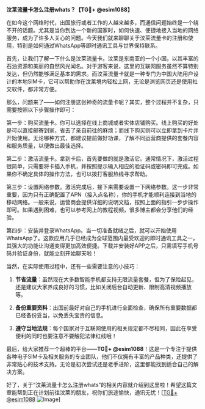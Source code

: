 **汶莱流量卡怎么注册whats？【TG💪+ @esim1088】**

在如今这个网络时代，出国旅行或者工作的人越来越多，而通信问题始终是一个绕不开的话题。尤其是当你到达一个新的国家时，如何快速、便捷地接入当地的网络服务，成为了许多人关心的问题。今天我们就来聊聊关于汶莱流量卡的注册和使用，特别是如何通过WhatsApp等即时通讯工具与世界保持联系。

首先，让我们了解一下什么是汶莱流量卡。汶莱是东南亚的一个小国，以其丰富的石油资源和美丽的自然风光闻名。对于游客来说，这里的互联网服务虽然不算特别发达，但仍然能够满足基本的需求。而汶莱流量卡就是一种专门为中国大陆用户设计的本地SIM卡，它可以帮助你在汶莱境内轻松上网，无论是浏览网页还是使用社交软件，都非常方便。

那么，问题来了——如何注册这张神奇的流量卡呢？其实，整个过程并不复杂，只需要按照以下步骤操作即可：

第一步：购买流量卡。你可以选择在线上商城或者实体店铺购买。线上购买的好处是可以直接邮寄到家，省去了亲自前往的麻烦；而线下购买则可以立即拿到卡片并开始使用。无论哪种方式，都建议提前做好功课，了解不同运营商提供的套餐内容和服务质量，以便做出最佳选择。

第二步：激活流量卡。拿到卡后，首先要做的就是激活它。通常情况下，激活过程很简单，只需要将卡插入手机，并按照提示输入相应的验证码或密码即可完成。如果你不确定具体的操作方法，也可以拨打客服热线寻求帮助。

第三步：设置网络参数。激活完成后，接下来需要设置一下网络参数。这一步非常重要，因为只有正确配置了APN（接入点名称），你的手机才能顺利连接到当地的移动网络。一般来说，运营商会提供详细的说明文档，按照上面的指引一步步操作即可。如果遇到困难，也可以参考网上的教程视频，很多博主都会分享他们的经验。

第四步：安装并登录WhatsApp。当一切准备就绪之后，就可以开始使用WhatsApp了。这款应用几乎已经成为全球范围内最受欢迎的即时通讯工具之一，其强大的功能让沟通变得更加高效便捷。下载并安装好APP之后，只需填写手机号码并验证身份，就能立刻开始聊天啦！

当然，在实际使用过程中，还有一些需要注意的小技巧：

1. **节省流量**：虽然现在大多数智能手机都支持无限流量套餐，但为了保险起见，还是建议大家养成良好的习惯，比如关闭后台自动更新、限制高清视频播放等。
   
2. **备份重要资料**：出国前最好对自己的手机进行全面检查，确保所有重要数据都已经备份妥当，以免丢失宝贵的信息。

3. **遵守当地法规**：每个国家对于互联网使用的相关规定都不尽相同，因此在享受便利的同时也要注意不要触犯法律红线哦！

最后，给大家推荐一个超棒的平台——**TG💪+ @esim1088**！这是一个专注于提供各种电子SIM卡及相关服务的专业团队，他们不仅拥有丰富的产品种类，还提供了非常贴心的技术支持。无论是初次尝试还是老手进阶，这里都能找到适合自己的解决方案。

好了，关于“汶莱流量卡怎么注册whats”的相关内容就介绍到这里啦！希望这篇文章能帮到正在计划前往汶莱的朋友，祝你们旅途愉快，通讯无忧！[[TG💪+ @esim1088](https://t.me/s/esim1088) ![Image](https://i.postimg.cc/4NQfJmqS/Snipaste-2025-05-13-00-14-12.png)]